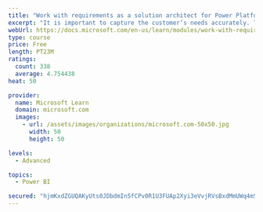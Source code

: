 ```yaml
---
title: "Work with requirements as a solution architect for Power Platform and Dynamics 365"
excerpt: "It is important to capture the customer’s needs accurately. This module explains how to capture requirements and identify functional and non-functional items."
webUrl: https://docs.microsoft.com/en-us/learn/modules/work-with-requirements/
type: course
price: Free
length: PT23M
ratings:
  count: 338
  average: 4.754438
heat: 50

provider:
  name: Microsoft Learn
  domain: microsoft.com
  images:
    - url: /assets/images/organizations/microsoft.com-50x50.jpg
      width: 50
      height: 50

levels:
  - Advanced

topics:
  - Power BI

secured: "hjmKxdZGUQAKyUts0JDbdmIn5fCPv0R1U3FUAp2Xyi3eVvjRVsBxdMmUWq4mSRiXOL+oAyOUXmFja26is3SpXiwaIUQ8V4T2LspBt59AviD9waM/Fy40TiauuSIQ4AHqquhEdMgSgOR6dosrGEKMvInGwz8PQVqLcvPtJZn6XXr7Xct8oRQ1FaBd4E84IBt7IAOzk/qKHKY8cYgGHbn7hwsl+U3qBW9zS5kR91oLsOjW0rpRgWg4F26e7KC8UjI2kxxdJhkANRJkd0IBK2jW6GO4Bvvp3eBynoIbhZFZXFJU6GftD9rVGONa5hqV4RIPxmqH3vIE/LZa2eqfpgv541TLQlw9lxoKMaeH+CmCNClplPW20luQlTQcu41BH7EJoTH4rBJLGa1hlLPQKklKk/izZp3xrZtoeB4xJX7eCJg=;2Olfb0b9xFIkECRtmCSXzQ=="
---
```


